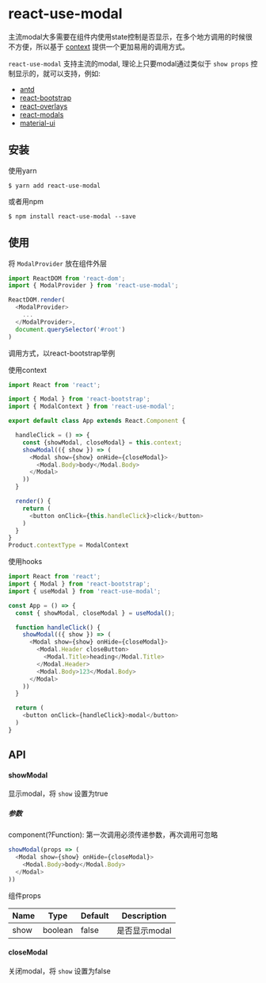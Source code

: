 # react-use-modal

主流modal大多需要在组件内使用state控制是否显示，在多个地方调用的时候很不方便，所以基于 [context](https://reactjs.org/docs/context.html#api) 提供一个更加易用的调用方式。

`react-use-modal` 支持主流的modal, 理论上只要modal通过类似于 `show props` 控制显示的，就可以支持，例如:
- [antd](https://github.com/ant-design/ant-design)
- [react-bootstrap](https://react-bootstrap.github.io/components/modal/)
- [react-overlays](https://github.com/react-bootstrap/react-overlays)
- [react-modals](https://github.com/reactjs/react-modal)
- [material-ui](https://material-ui.com/utils/modal/)

## 安装

使用yarn
```
$ yarn add react-use-modal
```
或者用npm
```
$ npm install react-use-modal --save
```

## 使用

将 `ModalProvider` 放在组件外层
```js
import ReactDOM from 'react-dom';
import { ModalProvider } from 'react-use-modal';

ReactDOM.render(
  <ModalProvider>
    ...
  </ModalProvider>,
  document.querySelector('#root')
)
```
调用方式，以react-bootstrap举例

使用context
```js
import React from 'react';

import { Modal } from 'react-bootstrap';
import { ModalContext } from 'react-use-modal';

export default class App extends React.Component {

  handleClick = () => {
    const {showModal, closeModal} = this.context;
    showModal(({ show }) => (
      <Modal show={show} onHide={closeModal}>
        <Modal.Body>body</Modal.Body>
      </Modal>
    ))
  }

  render() {
    return (
      <button onClick={this.handleClick}>click</button>
    )
  }
}
Product.contextType = ModalContext
```
使用hooks
```js
import React from 'react';
import { Modal } from 'react-bootstrap';
import { useModal } from 'react-use-modal';

const App = () => {
  const { showModal, closeModal } = useModal();

  function handleClick() {
    showModal(({ show }) => (
      <Modal show={show} onHide={closeModal}>
        <Modal.Header closeButton>
          <Modal.Title>heading</Modal.Title>
        </Modal.Header>
        <Modal.Body>123</Modal.Body>
      </Modal>
    ))
  }

  return (
    <button onClick={handleClick}>modal</button>
  )
}
```

## API

#### showModal
显示modal，将 `show` 设置为true

##### 参数
component(?Function):
第一次调用必须传递参数，再次调用可忽略
```js
showModal(props => (
  <Modal show={show} onHide={closeModal}>
    <Modal.Body>body</Modal.Body>
  </Modal>
))
```

组件props

Name|Type|Default|Description
-|-|-|-
show|boolean|false|是否显示modal

#### closeModal
关闭modal，将 `show` 设置为false
